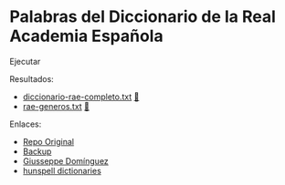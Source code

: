 # Palabras del Diccionario de la Real Academia Española

Ejecutar


Resultados:
* [diccionario-rae-completo.txt](diccionario-rae-completo.txt) [📁](https://raw.githubusercontent.com/IsGarrido/palabras-rae-con-genero/main/diccionario-rae-completo.txt)
* [rae-generos.txt](rae-generos.txt) [📁](https://github.com/IsGarrido/palabras-rae-con-genero/blob/main/rae-generos.txt)

Enlaces:
* [Repo Original](https://github.com/fvillena/palabras-diccionario-rae-completo)
* [Backup](https://github.com/IsGarrido/palabras-diccionario-rae-completo)
* [Giusseppe Domínguez](https://www.giusseppe.net/blog/archivo/2015/10/29/diccionario-de-la-rae-en-modo-texto-plano/)
* [hunspell dictionaries](https://github.com/wooorm/dictionaries/tree/master/dictionaries/es)
